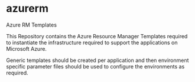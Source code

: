 # azurerm
Azure RM Templates

This Repository contains the Azure Resource Manager Templates required to instantiate the infrastructure required to support the applications on Microsoft Azure.

Generic templates should be created per application and then environment specific parameter files should be used to configure the environments as required.


